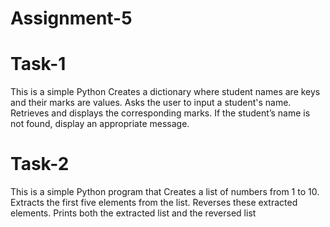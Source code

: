 # Assignment-5
# Task-1
This is a simple Python  Creates a dictionary where student names are keys and their marks are values.
Asks the user to input a student's name.
Retrieves and displays the corresponding marks.
If the student’s name is not found, display an appropriate message.


# Task-2
This is a simple Python program that Creates a list of numbers from 1 to 10.
Extracts the first five elements from the list.
Reverses these extracted elements.
Prints both the extracted list and the reversed list
